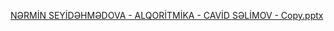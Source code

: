 [NƏRMİN SEYİDƏHMƏDOVA - ALQORİTMİKA - CAVİD SƏLİMOV - Copy.pptx](https://github.com/nermin0327/final2/files/10302913/N.RMIN.SEYID.HM.DOVA.-.ALQORITMIKA.-.CAVID.S.LIMOV.-.Copy.pptx)
